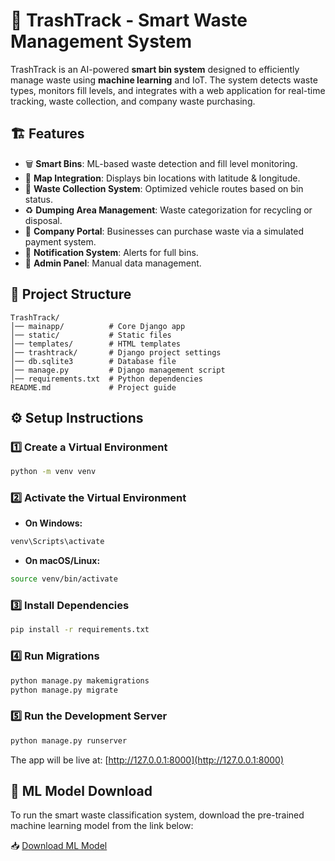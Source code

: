 # 🚀 TrashTrack - Smart Waste Management System

TrashTrack is an AI-powered **smart bin system** designed to efficiently manage waste using **machine learning** and IoT. The system detects waste types, monitors fill levels, and integrates with a web application for real-time tracking, waste collection, and company waste purchasing.

## 🏗 Features
- 🗑 **Smart Bins**: ML-based waste detection and fill level monitoring.
- 📍 **Map Integration**: Displays bin locations with latitude & longitude.
- 🚛 **Waste Collection System**: Optimized vehicle routes based on bin status.
- ♻ **Dumping Area Management**: Waste categorization for recycling or disposal.
- 🏢 **Company Portal**: Businesses can purchase waste via a simulated payment system.
- 🔔 **Notification System**: Alerts for full bins.
- 🔧 **Admin Panel**: Manual data management.

## 📂 Project Structure
```
TrashTrack/
│── mainapp/          # Core Django app
│── static/           # Static files
│── templates/        # HTML templates
│── trashtrack/       # Django project settings
│── db.sqlite3        # Database file
│── manage.py         # Django management script
│── requirements.txt  # Python dependencies
README.md             # Project guide
```

## ⚙️ Setup Instructions

### 1️⃣ Create a Virtual Environment
```bash
python -m venv venv
```

### 2️⃣ Activate the Virtual Environment

- **On Windows:**
```bash
venv\Scripts\activate
```

- **On macOS/Linux:**
```bash
source venv/bin/activate
```

### 3️⃣ Install Dependencies
```bash
pip install -r requirements.txt
```

### 4️⃣ Run Migrations
```bash
python manage.py makemigrations
python manage.py migrate
```

### 5️⃣ Run the Development Server
```bash
python manage.py runserver
```

The app will be live at: [http://127.0.0.1:8000](http://127.0.0.1:8000)

## 🧠 ML Model Download

To run the smart waste classification system, download the pre-trained machine learning model from the link below:

📥 [Download ML Model]([https://drive.google.com/file/d/1hnEvu1vdTLwtfAP_vf0Uydj9EltQRB78/view?usp=drive_link](https://drive.google.com/file/d/14vusReS36Gr3K_pz9EXxIToher9N0tB3/view?usp=drive_link))
